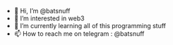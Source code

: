 - 👋 Hi, I’m @batsnuff
- 👀 I’m interested in web3
- 🌱 I’m currently learning all of this programming stuff
- 📫 How to reach me on telegram : @batsnuff

<!---
batsnuff/batsnuff is a ✨ special ✨ repository because its `README.md` (this file) appears on your GitHub profile.
You can click the Preview link to take a look at your changes.
--->
